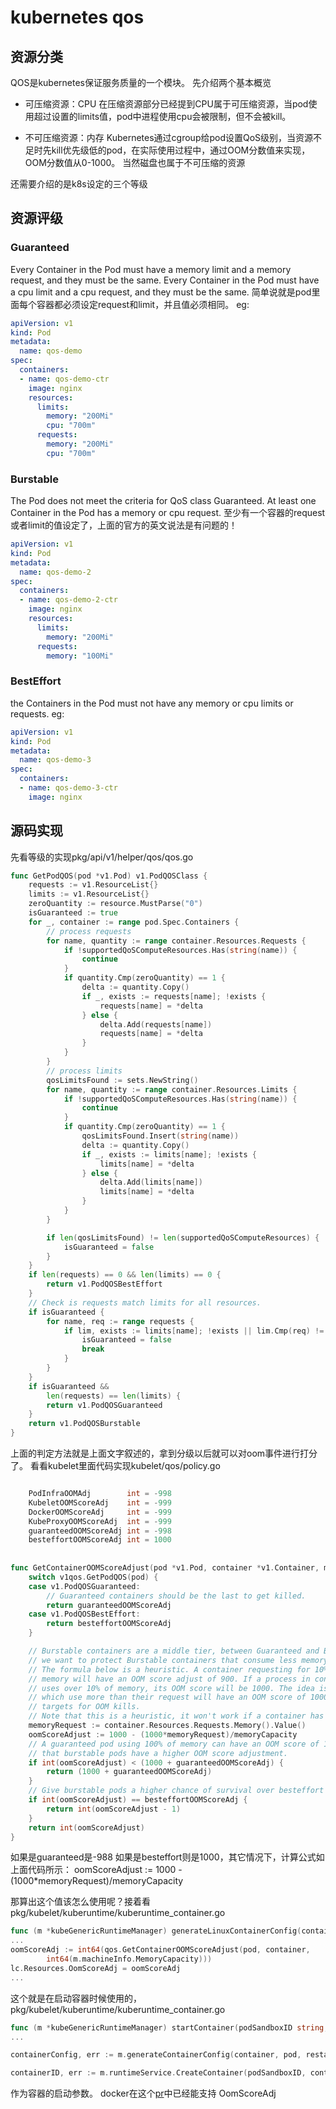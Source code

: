 # kubernetes qos

## 资源分类
QOS是kubernetes保证服务质量的一个模块。
先介绍两个基本概览
* 可压缩资源：CPU
在压缩资源部分已经提到CPU属于可压缩资源，当pod使用超过设置的limits值，pod中进程使用cpu会被限制，但不会被kill。

* 不可压缩资源：内存
Kubernetes通过cgroup给pod设置QoS级别，当资源不足时先kill优先级低的pod，在实际使用过程中，通过OOM分数值来实现，OOM分数值从0-1000。
当然磁盘也属于不可压缩的资源

还需要介绍的是k8s设定的三个等级

## 资源评级
### Guaranteed
Every Container in the Pod must have a memory limit and a memory request, and they must be the same.
Every Container in the Pod must have a cpu limit and a cpu request, and they must be the same.
简单说就是pod里面每个容器都必须设定request和limit，并且值必须相同。
eg:
```yaml
apiVersion: v1
kind: Pod
metadata:
  name: qos-demo
spec:
  containers:
  - name: qos-demo-ctr
    image: nginx
    resources:
      limits:
        memory: "200Mi"
        cpu: "700m"
      requests:
        memory: "200Mi"
        cpu: "700m"
```

### Burstable
The Pod does not meet the criteria for QoS class Guaranteed.
At least one Container in the Pod has a memory or cpu request.
至少有一个容器的request或者limit的值设定了，上面的官方的英文说法是有问题的！
```yaml
apiVersion: v1
kind: Pod
metadata:
  name: qos-demo-2
spec:
  containers:
  - name: qos-demo-2-ctr
    image: nginx
    resources:
      limits:
        memory: "200Mi"
      requests:
        memory: "100Mi"
```

### BestEffort
the Containers in the Pod must not have any memory or cpu limits or requests.
eg:
```yaml
apiVersion: v1
kind: Pod
metadata:
  name: qos-demo-3
spec:
  containers:
  - name: qos-demo-3-ctr
    image: nginx
```

## 源码实现
先看等级的实现pkg/api/v1/helper/qos/qos.go
```go
func GetPodQOS(pod *v1.Pod) v1.PodQOSClass {
	requests := v1.ResourceList{}
	limits := v1.ResourceList{}
	zeroQuantity := resource.MustParse("0")
	isGuaranteed := true
	for _, container := range pod.Spec.Containers {
		// process requests
		for name, quantity := range container.Resources.Requests {
			if !supportedQoSComputeResources.Has(string(name)) {
				continue
			}
			if quantity.Cmp(zeroQuantity) == 1 {
				delta := quantity.Copy()
				if _, exists := requests[name]; !exists {
					requests[name] = *delta
				} else {
					delta.Add(requests[name])
					requests[name] = *delta
				}
			}
		}
		// process limits
		qosLimitsFound := sets.NewString()
		for name, quantity := range container.Resources.Limits {
			if !supportedQoSComputeResources.Has(string(name)) {
				continue
			}
			if quantity.Cmp(zeroQuantity) == 1 {
				qosLimitsFound.Insert(string(name))
				delta := quantity.Copy()
				if _, exists := limits[name]; !exists {
					limits[name] = *delta
				} else {
					delta.Add(limits[name])
					limits[name] = *delta
				}
			}
		}

		if len(qosLimitsFound) != len(supportedQoSComputeResources) {
			isGuaranteed = false
		}
	}
	if len(requests) == 0 && len(limits) == 0 {
		return v1.PodQOSBestEffort
	}
	// Check is requests match limits for all resources.
	if isGuaranteed {
		for name, req := range requests {
			if lim, exists := limits[name]; !exists || lim.Cmp(req) != 0 {
				isGuaranteed = false
				break
			}
		}
	}
	if isGuaranteed &&
		len(requests) == len(limits) {
		return v1.PodQOSGuaranteed
	}
	return v1.PodQOSBurstable
}
```
上面的判定方法就是上面文字叙述的，拿到分级以后就可以对oom事件进行打分了。
看看kubelet里面代码实现kubelet/qos/policy.go
```go

	PodInfraOOMAdj        int = -998
	KubeletOOMScoreAdj    int = -999
	DockerOOMScoreAdj     int = -999
	KubeProxyOOMScoreAdj  int = -999
	guaranteedOOMScoreAdj int = -998
	besteffortOOMScoreAdj int = 1000
	
	
func GetContainerOOMScoreAdjust(pod *v1.Pod, container *v1.Container, memoryCapacity int64) int {
	switch v1qos.GetPodQOS(pod) {
	case v1.PodQOSGuaranteed:
		// Guaranteed containers should be the last to get killed.
		return guaranteedOOMScoreAdj
	case v1.PodQOSBestEffort:
		return besteffortOOMScoreAdj
	}

	// Burstable containers are a middle tier, between Guaranteed and Best-Effort. Ideally,
	// we want to protect Burstable containers that consume less memory than requested.
	// The formula below is a heuristic. A container requesting for 10% of a system's
	// memory will have an OOM score adjust of 900. If a process in container Y
	// uses over 10% of memory, its OOM score will be 1000. The idea is that containers
	// which use more than their request will have an OOM score of 1000 and will be prime
	// targets for OOM kills.
	// Note that this is a heuristic, it won't work if a container has many small processes.
	memoryRequest := container.Resources.Requests.Memory().Value()
	oomScoreAdjust := 1000 - (1000*memoryRequest)/memoryCapacity
	// A guaranteed pod using 100% of memory can have an OOM score of 10. Ensure
	// that burstable pods have a higher OOM score adjustment.
	if int(oomScoreAdjust) < (1000 + guaranteedOOMScoreAdj) {
		return (1000 + guaranteedOOMScoreAdj)
	}
	// Give burstable pods a higher chance of survival over besteffort pods.
	if int(oomScoreAdjust) == besteffortOOMScoreAdj {
		return int(oomScoreAdjust - 1)
	}
	return int(oomScoreAdjust)
}
```
如果是guaranteed是-988 如果是besteffort则是1000，其它情况下，计算公式如上面代码所示：
oomScoreAdjust := 1000 - (1000*memoryRequest)/memoryCapacity

那算出这个值该怎么使用呢？接着看pkg/kubelet/kuberuntime/kuberuntime_container.go
```go
func (m *kubeGenericRuntimeManager) generateLinuxContainerConfig(container *v1.Container, pod *v1.Pod, uid *int64, username string) *runtimeapi.LinuxContainerConfig {
...
oomScoreAdj := int64(qos.GetContainerOOMScoreAdjust(pod, container,
		int64(m.machineInfo.MemoryCapacity)))
lc.Resources.OomScoreAdj = oomScoreAdj	
...
```
这个就是在启动容器时候使用的，pkg/kubelet/kuberuntime/kuberuntime_container.go
```go
func (m *kubeGenericRuntimeManager) startContainer(podSandboxID string, podSandboxConfig *runtimeapi.PodSandboxConfig, container *v1.Container, pod *v1.Pod, podStatus *kubecontainer.PodStatus, pullSecrets []v1.Secret, podIP string) (string, error) {
...

containerConfig, err := m.generateContainerConfig(container, pod, restartCount, podIP, imageRef)

containerID, err := m.runtimeService.CreateContainer(podSandboxID, containerConfig, podSandboxConfig)

```
作为容器的启动参数。
docker在这个[pr](https://github.com/moby/moby/pull/16277)中已经能支持 OomScoreAdj
